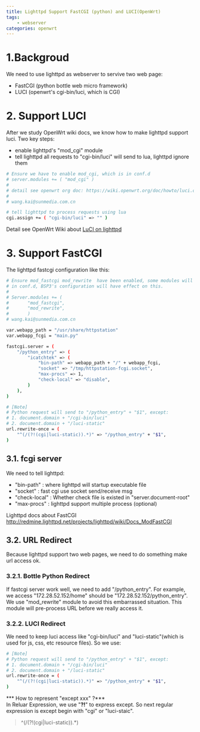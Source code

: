 ```yaml
---
title: Lighttpd Support FastCGI (python) and LUCI(OpenWrt)
tags:
	- webserver
categories: openwrt
---
```


# 1.Backgroud  
We need to use lighttpd as webserver to servive two web page:  

- FastCGI (python bottle web micro framework)  
- LUCI (openwrt's cgi-bin/luci, which is CGI)


# 2. Support LUCI
After we study OpenWrt wiki docs, we know how to make lighttpd support luci.
Two key steps:  

- enable lighttpd's "mod_cgi" module  
- tell lighttpd all requests to "cgi-bin/luci" will send to lua, lighttpd ignore them

``` bash
# Ensure we have to enable mod_cgi, which is in conf.d
# server.modules += ( "mod_cgi" )
#
# detail see openwrt org doc: https://wiki.openwrt.org/doc/howto/luci.on.lighttpd
# 
# wang.kai@sunmedia.com.cn

# tell lighttpd to process requests using lua
cgi.assign += ( "cgi-bin/luci" => "" ) 
```
Detail see OpenWrt Wiki about [LuCI on lighttpd](https://wiki.openwrt.org/doc/howto/luci.on.lighttpd?s[]=lighttpd)

<!-- more -->

# 3. Support FastCGI
The lighttpd fastcgi configuration like this:

``` bash
# Ensure mod_fastcgi mod_rewrite  have been enabled, some modules will be enabled
# in conf.d, BSP3's configuration will have effect on this.
#
# Server.modules += ( 
#		"mod_fastcgi",
#		"mod_rewrite",
# 		)
# wang.kai@sunmedia.com.cn

var.webapp_path = "/usr/share/httpstation"
var.webapp_fcgi = "main.py"

fastcgi.server = (
	"/python_entry" => (
		"icatchtek" => (
			"bin-path" => webapp_path + "/" + webapp_fcgi,
			"socket" => "/tmp/httpstation-fcgi.socket",
			"max-procs" => 1,
			"check-local" => "disable",
		)
	),
)

# [Note]
# Python request will send to "/python_entry" + "$1", except:
# 1. document.domain + "/cgi-bin/luci"
# 2. document.domain + "/luci-static"
url.rewrite-once = (
	"^(/(?!(cgi|luci-static)).*)" => "/python_entry" + "$1",
)
```

## 3.1. fcgi server  
We need to tell lighttpd:  

- "bin-path"     : where lighttpd will startup executable file
- "socket"       : fast cgi use socket send/receive msg
- "check-local"  : Whether check file is existed in "server.document-root"
- "max-procs"    : lighttpd support multiple process (optional)  

Lighttpd docs about FastCGI <http://redmine.lighttpd.net/projects/lighttpd/wiki/Docs_ModFastCGI>

## 3.2. URL Redirect
Because lighttpd support two web pages, we need to do something make url access ok.  
### 3.2.1. Bottle Python Redirect
If fastcgi server work well, we need to add "/python_entry". For example, we access "172.28.52.152/home" should be "172.28.52.152/python_entry". We use "mod_rewrite" module to avoid this embarrassed situation. This module will pre-process URL before we really access it.   

### 3.2.2. LUCI Redirect
We need to keep luci access like "cgi-bin/luci" and "luci-static"(which is used for js, css, etc resource files). So we use:  
``` bash
# [Note]
# Python request will send to "/python_entry" + "$1", except:
# 1. document.domain + "/cgi-bin/luci"
# 2. document.domain + "/luci-static"
url.rewrite-once = (
	"^(/(?!(cgi|luci-static)).*)" => "/python_entry" + "$1",
)
```

*** How to represent "except xxx" ?***  
In Reluar Expression, we use "**?!**" to express except. So next regular expression is except begin with "cgi" or "luci-staic".
>^(/(?!(cgi|luci-static)).*)


